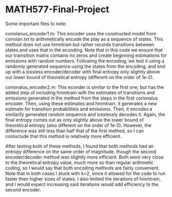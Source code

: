 # MATH577-Final-Project

Some important files to note:

coriolanus_encoder1.m: This encoder uses the constructed model from coriolan.txt to arithmetically encode the play as a sequence of states. This method does not use hmmtrain but rather records transitions between states and uses that in the econding. Note that in this code we ensure that our trainsition matrix contains no zeros and create beginning estimations for emissions with random numbers. Following the encoding, we test it using a randomly generated sequence using the states from the encoding, and end up with a lossless encoder/decoder with final entropy only slightly above our lower bound of theoretical entropy (different on the order of 1e-2).

corionalus_encoder2.m: This econder is similar to the first one, but has the added step of including hmmtrain with the estimates of transitions and emissions generated in the method from the steps in the first corionalus encoder. Then, using these estimates and hmmtrain, it generates a new estimate for transition probabiliteis and emissions. Then, it encodes a similarlly generated random sequence and losslessly decodes it. Again, the final entropy comes out as only slightly above the lower bound of theoretical entropy (also different on the order of 1e-2). However, the difference was still less than half that of the first method, so I can conluclude that this method is relatively more efficient. 


After testing both of these methods, I found that both methods had an entropy difference on the same order of magnitude, though the second encoder/decoder method was slightly more efficient. Both were very close to the theoretical entropy value, much more so than regular arithmetic coding, so I would say that both encoding methods are fairly convenient. Note that in both cases I stuck with k=2, since it allowed for the code to run faster then higher sizes of states. I also limited the iterations of hmmtrain, and I would expect increasing said iterations would add efficiency to the second encoder.
